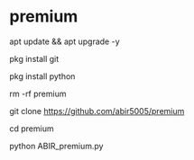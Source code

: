 # premium

apt update && apt upgrade -y

 pkg install git 

pkg install python 

rm -rf premium

 git clone  https://github.com/abir5005/premium

 cd premium 

python ABIR_premium.py
